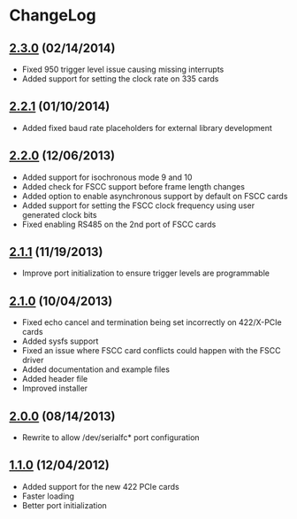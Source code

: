 # ChangeLog

## [2.3.0](https://github.com/commtech/serialfc-linux/releases/tag/v2.3.0) (02/14/2014)
- Fixed 950 trigger level issue causing missing interrupts
- Added support for setting the clock rate on 335 cards

## [2.2.1](https://github.com/commtech/serialfc-linux/releases/tag/v2.2.1) (01/10/2014)
- Added fixed baud rate placeholders for external library development

## [2.2.0](https://github.com/commtech/serialfc-linux/releases/tag/v2.2.0) (12/06/2013)
- Added support for isochronous mode 9 and 10
- Added check for FSCC support before frame length changes
- Added option to enable asynchronous support by default on FSCC cards
- Added support for setting the FSCC clock frequency using user generated clock bits
- Fixed enabling RS485 on the 2nd port of FSCC cards

## [2.1.1](https://github.com/commtech/serialfc-linux/releases/tag/v2.1.1) (11/19/2013)
- Improve port initialization to ensure trigger levels are programmable

## [2.1.0](https://github.com/commtech/serialfc-linux/releases/tag/v2.1.0) (10/04/2013)
- Fixed echo cancel and termination being set incorrectly on 422/X-PCIe cards
- Added sysfs support
- Fixed an issue where FSCC card conflicts could happen with the FSCC driver
- Added documentation and example files
- Added header file
- Improved installer

## [2.0.0](https://github.com/commtech/serialfc-linux/releases/tag/v2.0.0) (08/14/2013)
- Rewrite to allow /dev/serialfc* port configuration

## [1.1.0](https://github.com/commtech/serialfc-linux/releases/tag/v1.1.0) (12/04/2012)
- Added support for the new 422 PCIe cards
- Faster loading
- Better port initialization
